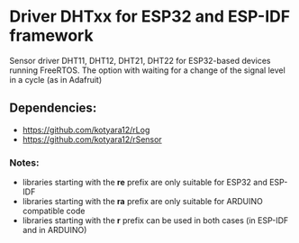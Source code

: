 # Driver DHTxx for ESP32 and ESP-IDF framework

Sensor driver DHT11, DHT12, DHT21, DHT22 for ESP32-based devices running FreeRTOS. The option with waiting for a change of the signal level in a cycle (as in Adafruit)

## Dependencies:
  - https://github.com/kotyara12/rLog
  - https://github.com/kotyara12/rSensor

### Notes:
  - libraries starting with the <b>re</b> prefix are only suitable for ESP32 and ESP-IDF
  - libraries starting with the <b>ra</b> prefix are only suitable for ARDUINO compatible code
  - libraries starting with the <b>r</b> prefix can be used in both cases (in ESP-IDF and in ARDUINO)